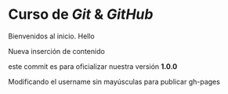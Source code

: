 # Curso de _Git_ & _GitHub_

Bienvenidos al inicio. Hello

Nueva inserción de contenido

este commit es para oficializar nuestra versión **1.0.0**

Modificando el username sin mayúsculas para publicar gh-pages